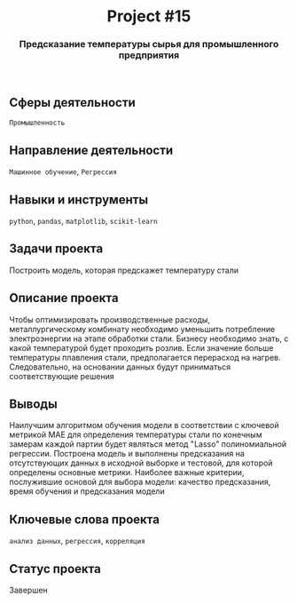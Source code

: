 <h1 align="center">  
  Project #15 
</h1> 

<h3 align="center"> Предсказание температуры сырья для промышленного предприятия </h3>
<br>

## Сферы деятельности
`Промышленность`

## Направление деятельности
`Машинное обучение`, `Регрессия`

## Навыки и инструменты
`python`, `pandas`, `matplotlib`, `scikit-learn`

## Задачи проекта
Построить модель, которая предскажет температуру стали

## Описание проекта
Чтобы оптимизировать производственные расходы, металлургическому комбинату необходимо уменьшить потребление электроэнергии на этапе обработки стали. Бизнесу необходимо знать, с какой температурой будет проходить розлив. Если значение больше температуры плавления стали, предполагается перерасход на нагрев. Следовательно, на основании данных будут приниматься соответствующие решения

## Выводы
Наилучшим алгоритмом обучения модели в соответствии с ключевой метрикой MAE для определения температуры стали по конечным замерам каждой партии будет являться метод "Lasso" полиномиальной регрессии. Построена модель и выполнены предсказания на отсутствующих данных в исходной выборке и тестовой, для которой определены основные метрики. Наиболее важные критерии, послужившие основой для выбора модели: качество предсказания, время обучения и предсказания модели

## Ключевые слова проекта
`анализ данных`, `регрессия`, `корреляция`

## Статус проекта
Завершен
